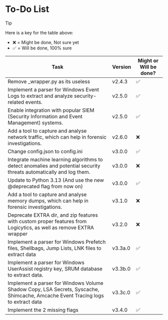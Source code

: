 # To-Do List

> [!TIP]
> Here is a key for the table above:
> - ❌ = Might be done, Not sure yet
> - ✅ = Will be done, 100% sure

| Task                                                                                                                            | Version | Might or Will be done? |
|---------------------------------------------------------------------------------------------------------------------------------|---------|------------------------|
| Remove \_wrapper.py as its useless                                                                                              | v2.4.3  | ✅                      |
| Implement a parser for Windows Event Logs to extract and analyze security-related events.                                       | v2.5.0  | ✅                      |
| Enable integration with popular SIEM (Security Information and Event Management) systems.                                       | v2.5.0  | ✅                      |
| Add a tool to capture and analyse network traffic, which can help in forensic investigations.                                   | v2.6.0  | ❌                      |
| Change config.json to config.ini                                                                                                | v3.0.0  | ✅                      |
| Integrate machine learning algorithms to detect anomalies and potential security threats automatically and log them.            | v3.0.0  | ❌                      |
| Update to Python 3.13 (And use the new @deprecated flag from now on)                                                            | v3.0.0  | ✅                      |
| Add a tool to capture and analyse memory dumps, which can help in forensic investigations.                                      | v3.1.0  | ❌                      |
| Deprecate EXTRA dir, and zip features with custom proper features from Logicytics, as well as remove EXTRA wrapper              | v3.2.0  | ❌                      |
| Implement a parser for Windows Prefetch files, Shellbags, Jump Lists, LNK files to extract data                                 | v3.3a.0 | ✅                      |
| Implement a parser for Windows UserAssist registry key, SRUM database to extract data.                                          | v3.3b.0 | ✅                      |
| Implement a parser for Windows Volume Shadow Copy, LSA Secrets, Syscache, Shimcache, Amcache Event Tracing logs to extract data | v3.3c.0 | ✅                      |
| Implement the 2 missing flags                                                                                                   | v3.4.0  | ✅                      |
